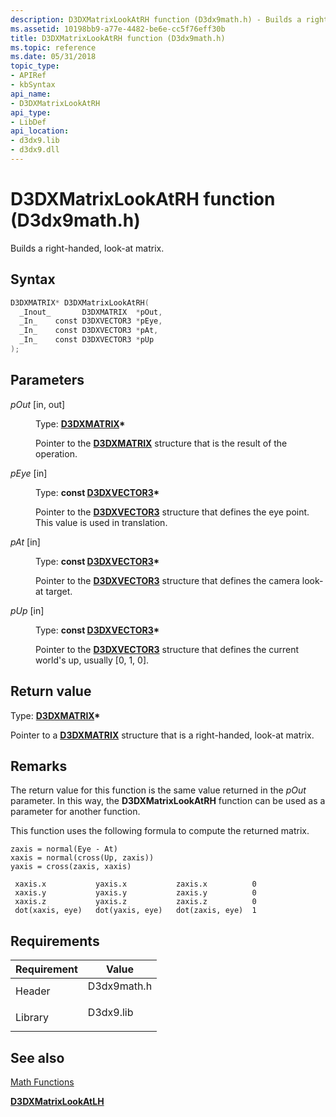 ```yaml
---
description: D3DXMatrixLookAtRH function (D3dx9math.h) - Builds a right-handed, look-at matrix.
ms.assetid: 10198bb9-a77e-4482-be6e-cc5f76eff30b
title: D3DXMatrixLookAtRH function (D3dx9math.h)
ms.topic: reference
ms.date: 05/31/2018
topic_type: 
- APIRef
- kbSyntax
api_name: 
- D3DXMatrixLookAtRH
api_type: 
- LibDef
api_location: 
- d3dx9.lib
- d3dx9.dll
---
```


# D3DXMatrixLookAtRH function (D3dx9math.h)

Builds a right-handed, look-at matrix.

## Syntax


```C++
D3DXMATRIX* D3DXMatrixLookAtRH(
  _Inout_       D3DXMATRIX  *pOut,
  _In_    const D3DXVECTOR3 *pEye,
  _In_    const D3DXVECTOR3 *pAt,
  _In_    const D3DXVECTOR3 *pUp
);
```



## Parameters

<dl> <dt>

*pOut* \[in, out\]
</dt> <dd>

Type: **[**D3DXMATRIX**](d3dxmatrix.md)\***

Pointer to the [**D3DXMATRIX**](d3dxmatrix.md) structure that is the result of the operation.

</dd> <dt>

*pEye* \[in\]
</dt> <dd>

Type: **const [**D3DXVECTOR3**](d3dxvector3.md)\***

Pointer to the [**D3DXVECTOR3**](d3dxvector3.md) structure that defines the eye point. This value is used in translation.

</dd> <dt>

*pAt* \[in\]
</dt> <dd>

Type: **const [**D3DXVECTOR3**](d3dxvector3.md)\***

Pointer to the [**D3DXVECTOR3**](d3dxvector3.md) structure that defines the camera look-at target.

</dd> <dt>

*pUp* \[in\]
</dt> <dd>

Type: **const [**D3DXVECTOR3**](d3dxvector3.md)\***

Pointer to the [**D3DXVECTOR3**](d3dxvector3.md) structure that defines the current world's up, usually \[0, 1, 0\].

</dd> </dl>

## Return value

Type: **[**D3DXMATRIX**](d3dxmatrix.md)\***

Pointer to a [**D3DXMATRIX**](d3dxmatrix.md) structure that is a right-handed, look-at matrix.

## Remarks

The return value for this function is the same value returned in the *pOut* parameter. In this way, the **D3DXMatrixLookAtRH** function can be used as a parameter for another function.

This function uses the following formula to compute the returned matrix.


```
zaxis = normal(Eye - At)
xaxis = normal(cross(Up, zaxis))
yaxis = cross(zaxis, xaxis)
    
 xaxis.x           yaxis.x           zaxis.x          0
 xaxis.y           yaxis.y           zaxis.y          0
 xaxis.z           yaxis.z           zaxis.z          0
 dot(xaxis, eye)   dot(yaxis, eye)   dot(zaxis, eye)  1
```



## Requirements



| Requirement | Value |
|--------------------|----------------------------------------------------------------------------------------|
| Header<br/>  | <dl> <dt>D3dx9math.h</dt> </dl> |
| Library<br/> | <dl> <dt>D3dx9.lib</dt> </dl>   |



## See also

<dl> <dt>

[Math Functions](dx9-graphics-reference-d3dx-functions-math.md)
</dt> <dt>

[**D3DXMatrixLookAtLH**](d3dxmatrixlookatlh.md)
</dt> </dl>

 

 




